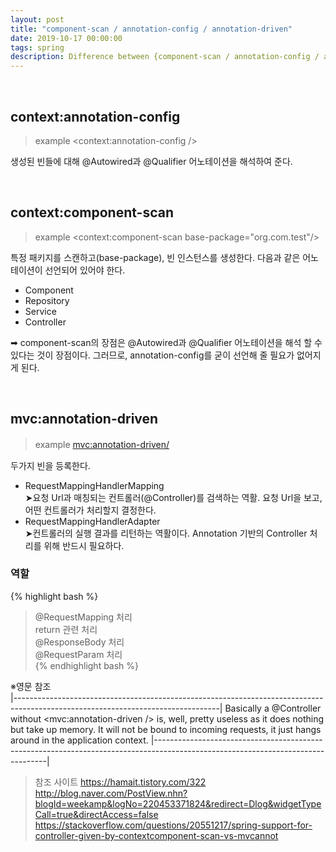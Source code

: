 ```yaml
---
layout: post
title: "component-scan / annotation-config / annotation-driven"
date: 2019-10-17 00:00:00
tags: spring
description: Difference between {component-scan / annotation-config / annotation-driven}
---
```


</br>

## context:annotation-config

>example <context:annotation-config />

생성된 빈들에 대해 @Autowired과 @Qualifier 어노테이션을 해석하여 준다.

</br>

## context:component-scan

>example <context:component-scan base-package="org.com.test"/>

특정 패키지를 스캔하고(base-package), 빈 인스턴스를 생성한다. 다음과 같은 어노테이션이 선언되어 있어야 한다.
 - Component
 - Repository
 - Service
 - Controller

➡ component-scan의 장점은 @Autowired과 @Qualifier 어노테이션을 해석 할 수 있다는 것이 장점이다.
 그러므로, annotation-config를 굳이 선언해 줄 필요가 없어지게 된다.

 </br>

## mvc:annotation-driven

>example <mvc:annotation-driven/>　

두가지 빈을 등록한다.
 - RequestMappingHandlerMapping</br>
	➤요청 Url과 매칭되는 컨트롤러(@Controller)를 검색하는 역활.
	  요청 Url을 보고, 어떤 컨트롤러가 처리할지 결정한다.
 - RequestMappingHandlerAdapter</br>
	➤컨트롤러의 실행 결과를 리턴하는 역활이다.
	  Annotation 기반의 Controller 처리를 위해 반드시 필요하다.


### 역할
{% highlight bash %}
>@RequestMapping 처리</br>
>return 관련 처리</br>
>@ResponseBody 처리</br>
>@RequestParam 처리</br>
{% endhighlight bash %}


※영문 참조</br>
|---------------------------------------------------------------------------------------------------------------------------------|
	Basically a @Controller without <mvc:annotation-driven /> is, well, pretty useless as it does nothing but take up memory.
	It will not be bound to incoming requests, it just hangs around in the application context.
|---------------------------------------------------------------------------------------------------------------------------------|


>참조 사이트
> https://hamait.tistory.com/322
> http://blog.naver.com/PostView.nhn?blogId=weekamp&logNo=220453371824&redirect=Dlog&widgetTypeCall=true&directAccess=false
> https://stackoverflow.com/questions/20551217/spring-support-for-controller-given-by-contextcomponent-scan-vs-mvcannot
